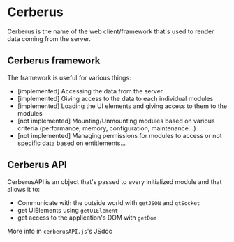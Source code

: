 # Cerberus

Cerberus is the name of the web client/framework that's used to render data coming from the server.

## Cerberus framework

The framework is useful for various things:

 - [implemented] Accessing the data from the server
 - [implemented] Giving access to the data to each individual modules
 - [implemented] Loading the UI elements and giving access to them to the modules
 - [not implemented] Mounting/Unmounting modules based on various criteria (performance, memory, configuration, maintenance...)
 - [not implemented] Managing permissions for modules to access or not specific data based on entitlements...

## Cerberus API

CerberusAPI is an object that's passed to every initialized module and that allows it to:
- Communicate with the outside world with `getJSON` and `gtSocket`
- get UIElements using `getUIElement`
- get access to the application's DOM with `getDom`

More info in `cerberusAPI.js`'s JSdoc
